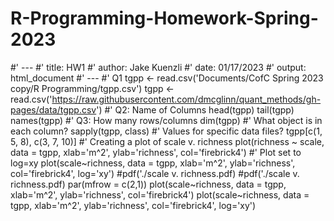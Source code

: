 # R-Programming-Homework-Spring-2023
#' ---
#' title: HW1
#' author: Jake Kuenzli
#' date: 01/17/2023
#' output: html_document
#' ---
#' Q1
tgpp <- read.csv('Documents/CofC Spring 2023 copy/R Programming/tgpp.csv')
tgpp <- read.csv('https://raw.githubusercontent.com/dmcglinn/quant_methods/gh-pages/data/tgpp.csv')
#' Q2: Name of Columns
head(tgpp)
tail(tgpp)
names(tgpp)
#' Q3: How many rows/columns
dim(tgpp)
#' What object is in each column?
sapply(tgpp, class)
#' Values for specific data files?
tgpp[c(1, 5, 8), c(3, 7, 10)]
#' Creating a plot of scale v. richness
plot(richness ~ scale, data = tgpp, xlab='m^2', ylab='richness', col='firebrick4')
#' Plot set to log=xy
plot(scale~richness, data = tgpp, xlab='m^2', ylab='richness', col='firebrick4', log='xy')
#pdf('./scale v. richness.pdf)
#pdf('./scale v. richness.pdf)
par(mfrow = c(2,1))
plot(scale~richness, data = tgpp, xlab='m^2',
     ylab='richness', col='firebrick4')
plot(scale~richness, data = tgpp, xlab='m^2', 
     ylab='richness', col='firebrick4', log='xy')

